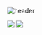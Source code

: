 

![header](https://capsule-render.vercel.app/api?type=slice&color=auto&height=300&section=header&text=HongJunHo&fontSize=90)


<img src="https://img.shields.io/badge/Java-007396?style=flat-square&logo=Java&logoColor=white"/> <img src="https://img.shields.io/badge/Spring Boot-6DB33F?style=flat-square&logo=Spring Boot&logoColor=white"/>


